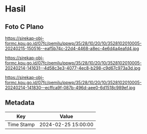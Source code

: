 # Hasil

## Foto C Plano

https://sirekap-obj-formc.kpu.go.id/07fc/pemilu/ppwp/35/28/10/20/10/3528102010005-20240215-150516--eaf5b74c-22d4-4468-a8ec-4e6d4a4eafd4.jpg

https://sirekap-obj-formc.kpu.go.id/07fc/pemilu/ppwp/35/28/10/20/10/3528102010005-20240214-141631--4d58c3e3-4077-4ec8-b298-c9d67c973a3d.jpg

https://sirekap-obj-formc.kpu.go.id/07fc/pemilu/ppwp/35/28/10/20/10/3528102010005-20240214-141830--ecffca9f-087b-496d-aee0-6d1518c989ef.jpg


## Metadata

| Key        | Value               |
| ---------- | ------------------- |
| Time Stamp | 2024-02-25 15:00:00 |



